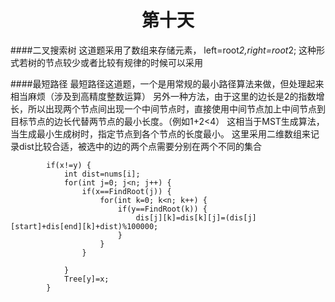 <center><h1>第十天</h1></center>

####二叉搜索树
这道题采用了数组来存储元素，
left=root*2,right=root*2;
这种形式若树的节点较少或者比较有规律的时候可以采用

####最短路径
最短路径这道题，一个是用常规的最小路径算法来做，但处理起来相当麻烦（涉及到高精度整数运算）
另外一种方法，由于这里的边长是2的指数增长，所以出现两个节点间出现一个中间节点时，直接使用中间节点加上中间节点到目标节点的边长代替两节点的最小长度。（例如1+2<4）
这相当于MST生成算法，当生成最小生成树时，指定节点到各个节点的长度最小。
这里采用二维数组来记录dist比较合适，被选中的边的两个点需要分别在两个不同的集合

            if(x!=y) {
				int dist=nums[i];
				for(int j=0; j<n; j++) {
					if(x==FindRoot(j)) {
						for(int k=0; k<n; k++) {
							if(y==FindRoot(k)) {
								dis[j][k]=dis[k][j]=(dis[j][start]+dis[end][k]+dist)%100000;
							}
						}
					}

				}
				Tree[y]=x;
			}